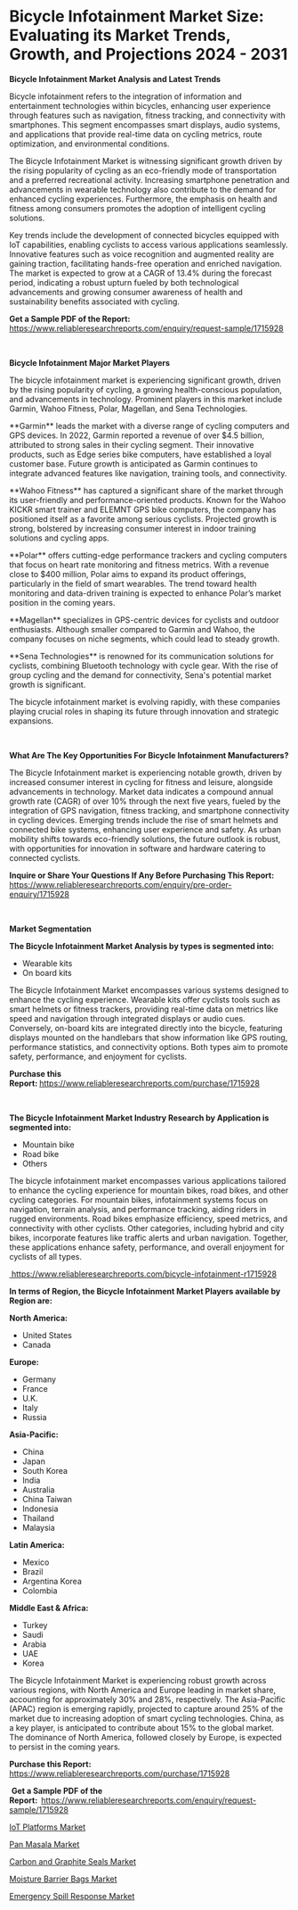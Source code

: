 <p><h1>Bicycle Infotainment Market Size: Evaluating its Market Trends, Growth, and Projections 2024 - 2031</h1></p><p><strong>Bicycle Infotainment Market Analysis and Latest Trends</strong></p>
<p><p>Bicycle infotainment refers to the integration of information and entertainment technologies within bicycles, enhancing user experience through features such as navigation, fitness tracking, and connectivity with smartphones. This segment encompasses smart displays, audio systems, and applications that provide real-time data on cycling metrics, route optimization, and environmental conditions.</p><p>The Bicycle Infotainment Market is witnessing significant growth driven by the rising popularity of cycling as an eco-friendly mode of transportation and a preferred recreational activity. Increasing smartphone penetration and advancements in wearable technology also contribute to the demand for enhanced cycling experiences. Furthermore, the emphasis on health and fitness among consumers promotes the adoption of intelligent cycling solutions.</p><p>Key trends include the development of connected bicycles equipped with IoT capabilities, enabling cyclists to access various applications seamlessly. Innovative features such as voice recognition and augmented reality are gaining traction, facilitating hands-free operation and enriched navigation. The market is expected to grow at a CAGR of 13.4% during the forecast period, indicating a robust upturn fueled by both technological advancements and growing consumer awareness of health and sustainability benefits associated with cycling.</p></p>
<p><strong>Get a Sample PDF of the Report:&nbsp;</strong> <a href="https://www.reliableresearchreports.com/enquiry/request-sample/1715928?utm_campaign=1635&utm_medium=2&utm_source=Github&utm_content=ia&utm_term=23102024&utm_id=bicycle-infotainment">https://www.reliableresearchreports.com/enquiry/request-sample/1715928</a></p>
<p>&nbsp;</p>
<p><strong>Bicycle Infotainment Major Market Players</strong></p>
<p><p>The bicycle infotainment market is experiencing significant growth, driven by the rising popularity of cycling, a growing health-conscious population, and advancements in technology. Prominent players in this market include Garmin, Wahoo Fitness, Polar, Magellan, and Sena Technologies.</p><p>**Garmin** leads the market with a diverse range of cycling computers and GPS devices. In 2022, Garmin reported a revenue of over $4.5 billion, attributed to strong sales in their cycling segment. Their innovative products, such as Edge series bike computers, have established a loyal customer base. Future growth is anticipated as Garmin continues to integrate advanced features like navigation, training tools, and connectivity.</p><p>**Wahoo Fitness** has captured a significant share of the market through its user-friendly and performance-oriented products. Known for the Wahoo KICKR smart trainer and ELEMNT GPS bike computers, the company has positioned itself as a favorite among serious cyclists. Projected growth is strong, bolstered by increasing consumer interest in indoor training solutions and cycling apps.</p><p>**Polar** offers cutting-edge performance trackers and cycling computers that focus on heart rate monitoring and fitness metrics. With a revenue close to $400 million, Polar aims to expand its product offerings, particularly in the field of smart wearables. The trend toward health monitoring and data-driven training is expected to enhance Polar’s market position in the coming years.</p><p>**Magellan** specializes in GPS-centric devices for cyclists and outdoor enthusiasts. Although smaller compared to Garmin and Wahoo, the company focuses on niche segments, which could lead to steady growth. </p><p>**Sena Technologies** is renowned for its communication solutions for cyclists, combining Bluetooth technology with cycle gear. With the rise of group cycling and the demand for connectivity, Sena's potential market growth is significant. </p><p>The bicycle infotainment market is evolving rapidly, with these companies playing crucial roles in shaping its future through innovation and strategic expansions.</p></p>
<p>&nbsp;</p>
<p><strong>What Are The Key Opportunities For Bicycle Infotainment Manufacturers?</strong></p>
<p><p>The Bicycle Infotainment market is experiencing notable growth, driven by increased consumer interest in cycling for fitness and leisure, alongside advancements in technology. Market data indicates a compound annual growth rate (CAGR) of over 10% through the next five years, fueled by the integration of GPS navigation, fitness tracking, and smartphone connectivity in cycling devices. Emerging trends include the rise of smart helmets and connected bike systems, enhancing user experience and safety. As urban mobility shifts towards eco-friendly solutions, the future outlook is robust, with opportunities for innovation in software and hardware catering to connected cyclists.</p></p>
<p><strong>Inquire or Share Your Questions If Any Before Purchasing This Report:</strong> <a href="https://www.reliableresearchreports.com/enquiry/pre-order-enquiry/1715928?utm_campaign=1635&utm_medium=2&utm_source=Github&utm_content=ia&utm_term=23102024&utm_id=bicycle-infotainment">https://www.reliableresearchreports.com/enquiry/pre-order-enquiry/1715928</a></p>
<p>&nbsp;</p>
<p><strong>Market Segmentation</strong></p>
<p><strong>The Bicycle Infotainment Market Analysis by types is segmented into:</strong></p>
<p><ul><li>Wearable kits</li><li>On board kits</li></ul></p>
<p><p>The Bicycle Infotainment Market encompasses various systems designed to enhance the cycling experience. Wearable kits offer cyclists tools such as smart helmets or fitness trackers, providing real-time data on metrics like speed and navigation through integrated displays or audio cues. Conversely, on-board kits are integrated directly into the bicycle, featuring displays mounted on the handlebars that show information like GPS routing, performance statistics, and connectivity options. Both types aim to promote safety, performance, and enjoyment for cyclists.</p></p>
<p><strong>Purchase this Report:&nbsp;</strong><a href="https://www.reliableresearchreports.com/purchase/1715928?utm_campaign=1635&utm_medium=2&utm_source=Github&utm_content=ia&utm_term=23102024&utm_id=bicycle-infotainment">https://www.reliableresearchreports.com/purchase/1715928</a></p>
<p>&nbsp;</p>
<p><strong>The Bicycle Infotainment Market Industry Research by Application is segmented into:</strong></p>
<p><ul><li>Mountain bike</li><li>Road bike</li><li>Others</li></ul></p>
<p><p>The bicycle infotainment market encompasses various applications tailored to enhance the cycling experience for mountain bikes, road bikes, and other cycling categories. For mountain bikes, infotainment systems focus on navigation, terrain analysis, and performance tracking, aiding riders in rugged environments. Road bikes emphasize efficiency, speed metrics, and connectivity with other cyclists. Other categories, including hybrid and city bikes, incorporate features like traffic alerts and urban navigation. Together, these applications enhance safety, performance, and overall enjoyment for cyclists of all types.</p></p>
<p><a href="https://www.reliableresearchreports.com/bicycle-infotainment-r1715928?utm_campaign=1635&utm_medium=2&utm_source=Github&utm_content=ia&utm_term=23102024&utm_id=bicycle-infotainment">&nbsp;https://www.reliableresearchreports.com/bicycle-infotainment-r1715928</a></p>
<p><strong>In terms of Region, the Bicycle Infotainment Market Players available by Region are:</strong></p>
<p>
    <p> <strong> North America: </strong>
        <ul>
            <li>United States</li>
            <li>Canada</li>
        </ul>
        </p> 
    <p> <strong> Europe: </strong>
        <ul>
            <li>Germany</li>
            <li>France</li>
            <li>U.K.</li>
            <li>Italy</li>
            <li>Russia</li>
        </ul>
        </p> 
    <p> <strong> Asia-Pacific: </strong>
        <ul>
            <li>China</li>
            <li>Japan</li>
            <li>South Korea</li>
            <li>India</li>
            <li>Australia</li>
            <li>China Taiwan</li>
            <li>Indonesia</li>
            <li>Thailand</li>
            <li>Malaysia</li>
        </ul>
        </p> 
    <p> <strong> Latin America: </strong>
        <ul>
            <li>Mexico</li>
            <li>Brazil</li>
            <li>Argentina Korea</li>
            <li>Colombia</li>
        </ul>
        </p> 
    <p> <strong> Middle East & Africa: </strong>
        <ul>
            <li>Turkey</li>
            <li>Saudi</li>
            <li>Arabia</li>
            <li>UAE</li>
            <li>Korea</li>
        </ul>
    </p>
    </p>
<p><p>The Bicycle Infotainment Market is experiencing robust growth across various regions, with North America and Europe leading in market share, accounting for approximately 30% and 28%, respectively. The Asia-Pacific (APAC) region is emerging rapidly, projected to capture around 25% of the market due to increasing adoption of smart cycling technologies. China, as a key player, is anticipated to contribute about 15% to the global market. The dominance of North America, followed closely by Europe, is expected to persist in the coming years.</p></p>
<p><strong>Purchase this Report: </strong><a href="https://www.reliableresearchreports.com/purchase/1715928?utm_campaign=1635&utm_medium=2&utm_source=Github&utm_content=ia&utm_term=23102024&utm_id=bicycle-infotainment">https://www.reliableresearchreports.com/purchase/1715928</a></p>
<p>&nbsp;<strong>Get a Sample PDF of the Report:&nbsp;&nbsp;</strong><a href="https://www.reliableresearchreports.com/enquiry/request-sample/1715928?utm_campaign=1635&utm_medium=2&utm_source=Github&utm_content=ia&utm_term=23102024&utm_id=bicycle-infotainment">https://www.reliableresearchreports.com/enquiry/request-sample/1715928</a></p>
<p><strong></strong></p>
<p><p><a href="https://www.linkedin.com/pulse/future-iot-platforms-market-global-forecast-trends-2024--rnp7e?utm_campaign=1635&utm_medium=2&utm_source=Github&utm_content=ia&utm_term=23102024&utm_id=bicycle-infotainment">IoT Platforms Market</a></p><p><a href="https://www.linkedin.com/pulse/evaluating-pan-masala-market-trends-growth-opportunities-region-hnnre?utm_campaign=1635&utm_medium=2&utm_source=Github&utm_content=ia&utm_term=23102024&utm_id=bicycle-infotainment">Pan Masala Market</a></p><p><a href="https://github.com/Rekhakhatun65/Market-Research-Report-List-1/blob/main/carbon-and-graphite-seals-market.md?utm_campaign=1635&utm_medium=2&utm_source=Github&utm_content=ia&utm_term=23102024&utm_id=bicycle-infotainment">Carbon and Graphite Seals Market</a></p><p><a href="https://www.linkedin.com/pulse/moisture-barrier-bags-market-dynamics-application-types-emerging-2h5te?utm_campaign=1635&utm_medium=2&utm_source=Github&utm_content=ia&utm_term=23102024&utm_id=bicycle-infotainment">Moisture Barrier Bags Market</a></p><p><a href="https://www.linkedin.com/pulse/emergency-spill-response-landscape-product-spectrum-market-jiaue?utm_campaign=1635&utm_medium=2&utm_source=Github&utm_content=ia&utm_term=23102024&utm_id=bicycle-infotainment">Emergency Spill Response Market</a></p></p>